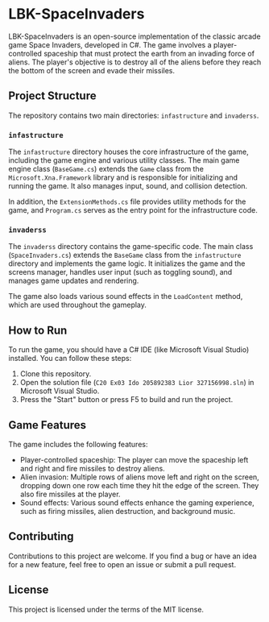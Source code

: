 # LBK-SpaceInvaders

LBK-SpaceInvaders is an open-source implementation of the classic arcade game Space Invaders, developed in C#. The game involves a player-controlled spaceship that must protect the earth from an invading force of aliens. The player's objective is to destroy all of the aliens before they reach the bottom of the screen and evade their missiles.

## Project Structure

The repository contains two main directories: `infastructure` and `invaderss`.

### `infastructure`

The `infastructure` directory houses the core infrastructure of the game, including the game engine and various utility classes. The main game engine class (`BaseGame.cs`) extends the `Game` class from the `Microsoft.Xna.Framework` library and is responsible for initializing and running the game. It also manages input, sound, and collision detection.

In addition, the `ExtensionMethods.cs` file provides utility methods for the game, and `Program.cs` serves as the entry point for the infrastructure code.

### `invaderss`

The `invaderss` directory contains the game-specific code. The main class (`SpaceInvaders.cs`) extends the `BaseGame` class from the `infastructure` directory and implements the game logic. It initializes the game and the screens manager, handles user input (such as toggling sound), and manages game updates and rendering.

The game also loads various sound effects in the `LoadContent` method, which are used throughout the gameplay.

## How to Run

To run the game, you should have a C# IDE (like Microsoft Visual Studio) installed. You can follow these steps:

1. Clone this repository.
2. Open the solution file (`C20 Ex03 Ido 205892383 Lior 327156998.sln`) in Microsoft Visual Studio.
3. Press the "Start" button or press F5 to build and run the project.

## Game Features

The game includes the following features:

- Player-controlled spaceship: The player can move the spaceship left and right and fire missiles to destroy aliens.
- Alien invasion: Multiple rows of aliens move left and right on the screen, dropping down one row each time they hit the edge of the screen. They also fire missiles at the player.
- Sound effects: Various sound effects enhance the gaming experience, such as firing missiles, alien destruction, and background music.

## Contributing

Contributions to this project are welcome. If you find a bug or have an idea for a new feature, feel free to open an issue or submit a pull request.

## License

This project is licensed under the terms of the MIT license.
